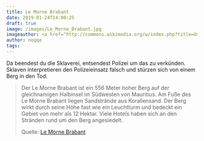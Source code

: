 ```yaml
---
title: Le Morne Brabant
date: 2019-01-24T14:00:25
draft: true
image: /images/Le_Morne_Brabant.jpg
imageauthor: <a href="http://commons.wikimedia.org/w/index.php?title=User:LisanneD&amp;action=edit&amp;redlink=1" class="new" title="User:LisanneD (page does not exist)">LisanneD</a>
author: noqqe
tags:
---
```


Da beendest du die Sklaverei, entsendest Polizei um das zu verkünden. Sklaven
interpretieren den Polizeieinsatz falsch und stürzen sich von einem Berg in
den Tod.

> Der Le Morne Brabant ist ein 556 Meter hoher Berg auf der gleichnamigen
> Halbinsel im Südwesten von Mauritius. Am Fuße des Le Morne Brabant liegen
> Sandstrände aus Korallensand. Der Berg wirkt durch seine Höhe fast wie ein
> Leuchtturm und bedeckt ein Gebiet von mehr als 12 Hektar. Viele Hotels haben
> sich an den Stränden rund um den Berg angesiedelt.
>
> Quelle: [Le Morne Brabant](https://de.wikipedia.org/wiki/Le_Morne_Brabant)
